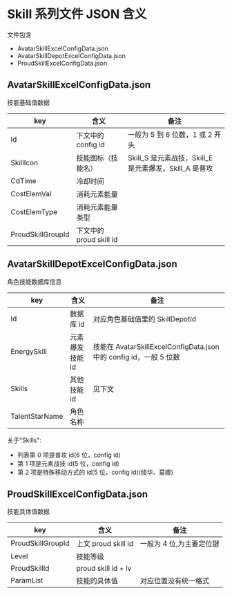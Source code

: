 # Skill 系列文件 JSON 含义

文件包含

-   AvatarSkillExcelConfigData.json
-   AvatarSkillDepotExcelConfigData.json
-   ProudSkillExcelConfigData.json

## AvatarSkillExcelConfigData.json

技能基础值数据

| key               | 含义                    | 备注                                                   |
| ----------------- | ----------------------- | ------------------------------------------------------ |
| Id                | 下文中的 config id      | 一般为 5 到 6 位数，1 或 2 开头                        |
| SkillIcon         | 技能图标（技能名）      | Skill_S 是元素战技，Skill_E 是元素爆发，Skill_A 是普攻 |
| CdTime            | 冷却时间                |                                                        |
| CostElemVal       | 消耗元素能量            |                                                        |
| CostElemType      | 消耗元素能量类型        |                                                        |
| ProudSkillGroupId | 下文中的 proud skill id |                                                        |

## AvatarSkillDepotExcelConfigData.json

角色技能数据库信息

| key            | 含义            | 备注                                                               |
| -------------- | --------------- | ------------------------------------------------------------------ |
| Id             | 数据库 id       | 对应角色基础值里的 SkillDepotId                                    |
| EnergySkill    | 元素爆发技能 id | 技能在 AvatarSkillExcelConfigData.json 中的 config id，一般 5 位数 |
| Skills         | 其他技能 id     | 见下文                                                             |
| TalentStarName | 角色名称        |                                                                    |

关于"Skills":

-   列表第 0 项是普攻 id(6 位，config id)
-   第 1 项是元素战技 id(5 位，config id)
-   第 2 项是特殊移动方式的 id(5 位，config id)(绫华、莫娜)

## ProudSkillExcelConfigData.json

技能具体值数据

| key               | 含义                | 备注                     |
| ----------------- | ------------------- | ------------------------ |
| ProudSkillGroupId | 上文 proud skill id | 一般为 4 位,为主要定位键 |
| Level             | 技能等级            |                          |
| ProudSkillId      | proud skill id + lv |                          |
| ParamList         | 技能的具体值        | 对应位置没有统一格式     |
